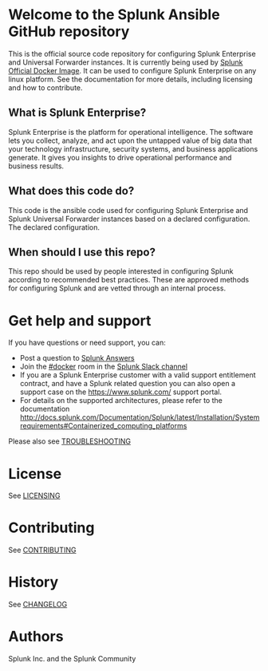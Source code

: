 # Welcome to the Splunk Ansible GitHub repository

This is the official source code repository for configuring Splunk Enterprise and Universal Forwarder instances. It is currently being used by 
[Splunk Official Docker Image](https://github.com/splunk/docker-splunk). It can be used to configure Splunk Enterprise on any linux platform. See the documentation for more details, including licensing and how to contribute.

## What is Splunk Enterprise?

Splunk Enterprise is the platform for operational intelligence. The software lets you collect, analyze, and act upon the untapped value of big data that your technology infrastructure, security systems, and business applications generate. It gives you insights to drive operational performance and business results.

## What does this code do?
This code is the ansible code used for configuring Splunk Enterprise and Splunk Universal Forwarder instances based on a declared configuration. The declared configuration.

## When should I use this repo?
This repo should be used by people interested in configuring Splunk according to recommended best practices. These are approved methods for configuring Splunk and are vetted through an internal process. 

# Get help and support

If you have questions or need support, you can:

* Post a question to [Splunk Answers](http://answers.splunk.com)
* Join the [#docker](https://splunk-usergroups.slack.com/messages/C1RH09ERM/) room in the [Splunk Slack channel](http://splunk-usergroups.slack.com)
* If you are a Splunk Enterprise customer with a valid support entitlement contract, and have a Splunk related question you can also open a support case on the https://www.splunk.com/ support portal.
* For details on the supported architectures, please refer to the documentation http://docs.splunk.com/Documentation/Splunk/latest/Installation/Systemrequirements#Containerized_computing_platforms

Please also see [TROUBLESHOOTING](documentation/TROUBLESHOOTING.md)


# License

See [LICENSING](documentation/LICENSING.md)


# Contributing

See [CONTRIBUTING](documentation/CONTRIBUTING.md)


# History

See [CHANGELOG](documentation/CHANGELOG.md)


# Authors

Splunk Inc. and the Splunk Community
